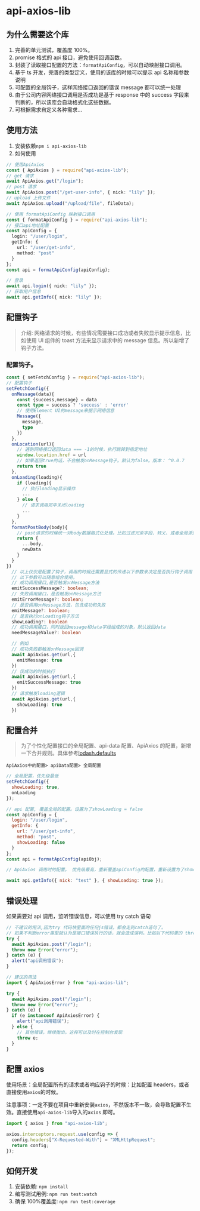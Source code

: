 # api-axios-lib

## 为什么需要这个库

1. 完善的单元测试，覆盖度 100%。
2. promise 格式的 api 接口，避免使用回调函数。
3. 封装了读取接口配置的方法：`formatApiConfig`，可以自动映射接口调用。
4. 基于 ts 开发，完善的类型定义，使用的该库的时候可以提示 api 名称和参数说明
5. 可配置的全局钩子，这样网络接口返回的错误 message 都可以统一处理
6. 由于公司内容网络接口调用是否成功是基于 response 中的 success 字段来判断的，所以该库会自动格式化这些数据。
7. 可根据需求自定义各种需求...

## 使用方法

1. 安装依赖`npm i api-axios-lib`
2. 如何使用

```ts
// 使用ApiAxios
const { ApiAxios } = require("api-axios-lib");
// get 请求
await ApiAxios.get("/login");
// post 请求
await ApiAxios.post("/get-user-info", { nick: "lily" });
// upload 上传文件
await ApiAxios.upload("/upload/file", fileData);

// 使用 formatApiConfig 映射接口调用
const { formatApiConfig } = require("api-axios-lib");
// 接口api地址配置
const apiConfig = {
  login: "/user/login",
  getInfo: {
    url: "/user/get-info",
    method: "post"
  }
};
const api = formatApiConfig(apiConfig);

// 登录
await api.login({ nick: "lily" });
// 获取用户信息
await api.getInfo({ nick: "lily" });
```

## 配置钩子

> 介绍: 网络请求的时候，有些情况需要接口成功或者失败显示提示信息，比如使用 UI 组件的 toast 方法来显示请求中的 message 信息。所以新增了钩子方法。

### 配置钩子。

```ts
const { setFetchConfig } = require("api-axios-lib");
// 配置钩子
setFetchConfig({
  onMessage(data){
    const {success,message} = data
    const type = success ? 'success' : 'error'
    // 使用Element UI的message来提示网络信息
    Message({
      message,
      type
    })
  },
  onLocation(url){
    // 遇到网络接口返回data === -1的时候，执行跳转到指定地址
    window.location.href = url
    // 如果返回true的话，不会触发onMessage钩子。默认为false。版本： ^0.0.7
    return true
  },
  onLoading(loading){
    if (loading){
      // 执行loading显示操作
      ...
    } else {
      // 请求调用完毕关闭loading
      ...
    }
  },
  formatPostBody(body){
    // post请求的时候统一对body数据格式化处理。比如过滤冗余字段、转义、或者全局添加id,token等字段，在这里统一处理
    return {
      ...body,
      newData
    }
  }
})
  // 以上仅仅是配置了钩子，调用的时候还需要显式的传递以下参数来决定是否执行钩子调用
  // 以下参数可以随意组合使用，
  // 成功调用接口,是否触发onMessage方法
  emitSuccessMessage?: boolean;
  // 失败调用接口，是否触发onMessage方法
  emitErrorMessage?: boolean;
  // 是否调用onMessage方法，包含成功和失败
  emitMessage?: boolean;
  // 是否执行onLoading钩子方法
  showLoading?: boolean
  // 成功调用接口，同时返回message和data字段组成的对象，默认返回data
  needMessageValue?: boolean

  // 例如
  // 成功失败都触发onMessage回调
  await ApiAxios.get(url,{
    emitMessage: true
  })
  // 仅成功的时候执行
  await ApiAxios.get(url,{
    emitSuccessMessage: true
  })
  // 请求触发loading逻辑
  await ApiAxios.get(url,{
    showLoading: true
  })
```

## 配置合并

> 为了个性化配置接口的全局配置、api-data 配置、ApiAxios 的配置，新增一下合并规则。具体参考[lodash.defaults](https://lodash.com/docs/4.17.11#defaults)

`ApiAxios中的配置> apiData配置> 全局配置`

```js
// 全局配置，优先级最低
setFetchConfig({
  showLoading: true,
  onLoading
});

// api 配置, 覆盖全局的配置。设置为了showLoading = false
const apiConfig = {
  login: "/user/login",
  getInfo: {
    url: "/user/get-info",
    method: "post",
    showLoading: false
  }
};
const api = formatApiConfig(apiObj);

// ApiAxios 调用时的配置。 优先级最高，重新覆盖apiConfig的配置，重新设置为了showLoading=true

await api.getInfo({ nick: "test" }, { showLoading: true });
```

## 错误处理

如果需要对 api 调用，监听错误信息，可以使用 try catch 语句

```js
// 不建议的用法,因为try 代码块里面的任何js错误，都会走到catch语句了。
// 如果不判断error类型就认为是接口错误执行的话，就会造成误判。比如以下代码里的 throw new Error('error')
try {
  await ApiAxios.post("/login");
  throw new Error("error");
} catch (e) {
  alert("api调用错误");
}

// 建议的用法
import { ApiAxiosError } from "api-axios-lib";

try {
  await ApiAxios.post("/login");
  throw new Error("error");
} catch (e) {
  if (e instanceof ApiAxiosError) {
    alert("api调用错误");
  } else {
    // 其他错误，继续抛出。这样可以及时在控制台发现
    throw e;
  }
}
```

## 配置 axios

使用场景：全局配置所有的请求或者响应钩子的时候：比如配置 headers，或者直接使用`axios`的时候。

注意事项：一定不要在项目中重新安装`axios`，不然版本不一致，会导致配置不生效。直接使用`api-axios-lib`导入的`axios` 即可。

```js
import { axios } from "api-axios-lib";

axios.interceptors.request.use(config => {
  config.headers["X-Requested-With"] = "XMLHttpRequest";
  return config;
});
```

## 如何开发

1. 安装依赖: `npm install`
2. 编写测试用例: `npm run test:watch`
3. 确保 100%覆盖度: `npm run test:coverage`
